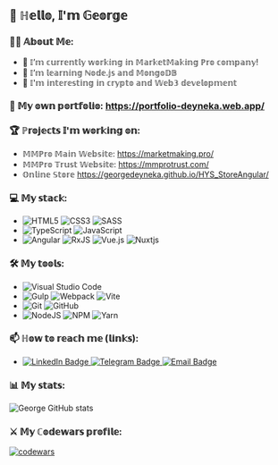 ## 👋 ℍ𝕖𝕝𝕝𝕠, 𝕀'𝕞 𝔾𝕖𝕠𝕣𝕘𝕖 

<!--
- 👯 I’m looking to collaborate on ...
- 💬 Ask me about ...
- 😄 Pronouns: ...
- ⚡ Fun fact: ...
-->

### 👨‍💻 𝔸𝕓𝕠𝕦𝕥 𝕄𝕖:
- 🔭 𝕀’𝕞 𝕔𝕦𝕣𝕣𝕖𝕟𝕥𝕝𝕪 𝕨𝕠𝕣𝕜𝕚𝕟𝕘 𝕚𝕟 𝕄𝕒𝕣𝕜𝕖𝕥𝕄𝕒𝕜𝕚𝕟𝕘 ℙ𝕣𝕠 𝕔𝕠𝕞𝕡𝕒𝕟𝕪!
- 🌱 𝕀’𝕞 𝕝𝕖𝕒𝕣𝕟𝕚𝕟𝕘 ℕ𝕠𝕕𝕖.𝕛𝕤 𝕒𝕟𝕕 𝕄𝕠𝕟𝕘𝕠𝔻𝔹
- 💸 𝕀'𝕞 𝕚𝕟𝕥𝕖𝕣𝕖𝕤𝕥𝕚𝕟𝕘 𝕚𝕟 𝕔𝕣𝕪𝕡𝕥𝕠 𝕒𝕟𝕕 𝕎𝕖𝕓𝟛 𝕕𝕖𝕧𝕖𝕝𝕠𝕡𝕞𝕖𝕟𝕥

### 📁 𝕄𝕪 𝕠𝕨𝕟 𝕡𝕠𝕣𝕥𝕗𝕠𝕝𝕚𝕠: https://portfolio-deyneka.web.app/

### 🏆 ℙ𝕣𝕠𝕛𝕖𝕔𝕥𝕤 𝕀'𝕞 𝕨𝕠𝕣𝕜𝕚𝕟𝕘 𝕠𝕟:
- 𝕄𝕄ℙ𝕣𝕠 𝕄𝕒𝕚𝕟 𝕎𝕖𝕓𝕤𝕚𝕥𝕖: https://marketmaking.pro/
- 𝕄𝕄ℙ𝕣𝕠 𝕋𝕣𝕦𝕤𝕥 𝕎𝕖𝕓𝕤𝕚𝕥𝕖: https://mmprotrust.com/
- 𝕆𝕟𝕝𝕚𝕟𝕖 𝕊𝕥𝕠𝕣𝕖  https://georgedeyneka.github.io/HYS_StoreAngular/

### 💻 𝕄𝕪 𝕤𝕥𝕒𝕔𝕜:
- ![HTML5](https://img.shields.io/badge/html5-%23E34F26.svg?style=for-the-badge&logo=html5&logoColor=white) ![CSS3](https://img.shields.io/badge/css3-%231572B6.svg?style=for-the-badge&logo=css3&logoColor=white) ![SASS](https://img.shields.io/badge/SASS-hotpink.svg?style=for-the-badge&logo=SASS&logoColor=white)
- ![TypeScript](https://img.shields.io/badge/typescript-%23007ACC.svg?style=for-the-badge&logo=typescript&logoColor=white) ![JavaScript](https://img.shields.io/badge/javascript-%23323330.svg?style=for-the-badge&logo=javascript&logoColor=%23F7DF1E)
- ![Angular](https://img.shields.io/badge/angular-%23DD0031.svg?style=for-the-badge&logo=angular&logoColor=white) ![RxJS](https://img.shields.io/badge/rxjs-%23B7178C.svg?style=for-the-badge&logo=reactivex&logoColor=white) ![Vue.js](https://img.shields.io/badge/vuejs-%2335495e.svg?style=for-the-badge&logo=vuedotjs&logoColor=%234FC08D) ![Nuxtjs](https://img.shields.io/badge/Nuxt-002E3B?style=for-the-badge&logo=nuxtdotjs&logoColor=#00DC82)

### 🛠 𝕄𝕪 𝕥𝕠𝕠𝕝𝕤:
- ![Visual Studio Code](https://img.shields.io/badge/Visual%20Studio%20Code-0078d7.svg?style=for-the-badge&logo=visual-studio-code&logoColor=white)
- ![Gulp](https://img.shields.io/badge/GULP-%23CF4647.svg?style=for-the-badge&logo=gulp&logoColor=white) ![Webpack](https://img.shields.io/badge/webpack-%238DD6F9.svg?style=for-the-badge&logo=webpack&logoColor=black) ![Vite](https://img.shields.io/badge/vite-%23646CFF.svg?style=for-the-badge&logo=vite&logoColor=white)
- ![Git](https://img.shields.io/badge/git-%23F05033.svg?style=for-the-badge&logo=git&logoColor=white) ![GitHub](https://img.shields.io/badge/github-%23121011.svg?style=for-the-badge&logo=github&logoColor=white)
- ![NodeJS](https://img.shields.io/badge/node.js-6DA55F?style=for-the-badge&logo=node.js&logoColor=white) ![NPM](https://img.shields.io/badge/NPM-%23000000.svg?style=for-the-badge&logo=npm&logoColor=white) ![Yarn](https://img.shields.io/badge/yarn-%232C8EBB.svg?style=for-the-badge&logo=yarn&logoColor=white)

### 📫 ℍ𝕠𝕨 𝕥𝕠 𝕣𝕖𝕒𝕔𝕙 𝕞𝕖 (𝕝𝕚𝕟𝕜𝕤):
- <a href="https://www.linkedin.com/in/george-deyneka/">
    <img src="https://img.shields.io/badge/LinkedIn-blue?style=for-the-badge&logo=linkedin&logoColor=white" alt="LinkedIn Badge"/>
  </a> <a href="https://t.me/Deyneka_George">
    <img src="https://img.shields.io/badge/Telegram-blue?style=for-the-badge&logo=telegram&logoColor=white" alt="Telegram Badge"/>
  </a> <a href="mailto: zhoradeynecka@gmail.com">
    <img src="https://img.shields.io/badge/Email-white?style=for-the-badge&logo=gmail&logoColor=red" alt="Email Badge"/>
  </a> 

### 📊 𝕄𝕪 𝕤𝕥𝕒𝕥𝕤:
![George GitHub stats](https://github-readme-stats.vercel.app/api?username=GeorgeDeyneka&show_icons=true&theme=radical)

### ⚔️ 𝕄𝕪 ℂ𝕠𝕕𝕖𝕨𝕒𝕣𝕤 𝕡𝕣𝕠𝕗𝕚𝕝𝕖:
[![codewars](https://www.codewars.com/users/GeorgeDeyneka/badges/large)](https://www.codewars.com/users/GeorgeDeyneka) 
